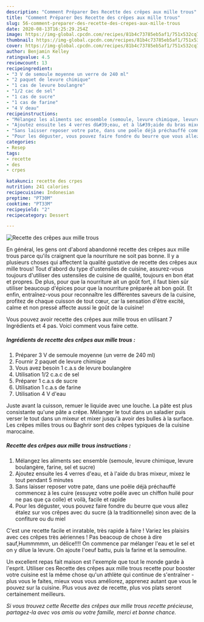 ```yaml
---
description: "Comment Préparer Des Recette des crêpes aux mille trous"
title: "Comment Préparer Des Recette des crêpes aux mille trous"
slug: 56-comment-preparer-des-recette-des-crepes-aux-mille-trous
date: 2020-08-13T16:25:29.254Z
image: https://img-global.cpcdn.com/recipes/81b4c73785eb5af1/751x532cq70/recette-des-crepes-aux-mille-trous-photo-principale-de-la-recette.jpg
thumbnail: https://img-global.cpcdn.com/recipes/81b4c73785eb5af1/751x532cq70/recette-des-crepes-aux-mille-trous-photo-principale-de-la-recette.jpg
cover: https://img-global.cpcdn.com/recipes/81b4c73785eb5af1/751x532cq70/recette-des-crepes-aux-mille-trous-photo-principale-de-la-recette.jpg
author: Benjamin Kelley
ratingvalue: 4.5
reviewcount: 13
recipeingredient:
- "3 V de semoule moyenne un verre de 240 ml"
- "2 paquet de levure chimique"
- "1 cas de levure boulangre"
- "1/2 cac de sel"
- "1 cas de sucre"
- "1 cas de farine"
- "4 V deau"
recipeinstructions:
- "Mélangez les aliments sec ensemble (semoule, levure chimique, levure boulangère, farine, sel et sucre)"
- "Ajoutez ensuite les 4 verres d&#39;eau, et à l&#39;aide du bras mixeur, mixez le tout pendant 5 minutes"
- "Sans laisser reposer votre pate, dans une poêle déjà préchauffé commencez à les cuire (essuyez votre poêle avec un chiffon huilé pour ne pas que ça colle) et voilà, facile et rapide"
- "Pour les déguster, vous pouvez faire fondre du beurre que vous allez étalez sur vos crêpes avec du sucre (à la traditionnelle) sinon avec de la confiture ou du miel"
categories:
- Resep
tags:
- recette
- des
- crpes

katakunci: recette des crpes 
nutrition: 241 calories
recipecuisine: Indonesian
preptime: "PT30M"
cooktime: "PT33M"
recipeyield: "2"
recipecategory: Dessert

---
```



![Recette des crêpes aux mille trous](https://img-global.cpcdn.com/recipes/81b4c73785eb5af1/751x532cq70/recette-des-crepes-aux-mille-trous-photo-principale-de-la-recette.jpg)

En général, les gens ont d'abord abandonné recette des crêpes aux mille trous parce qu'ils craignent que la nourriture ne soit pas bonne. Il y a plusieurs choses qui affectent la qualité gustative de recette des crêpes aux mille trous! Tout d'abord du type d'ustensiles de cuisine, assurez-vous toujours d'utiliser des ustensiles de cuisine de qualité, toujours en bon état et propres. De plus, pour que la nourriture ait un goût fort, il faut bien sûr utiliser beaucoup d'épices pour que la nourriture préparée ait bon goût. Et enfin, entraînez-vous pour reconnaître les différentes saveurs de la cuisine, profitez de chaque cuisson de tout cœur, car la sensation d'être excité, calme et non pressé affecte aussi le goût de la cuisine!

<!--inarticleads1-->

Vous pouvez avoir recette des crêpes aux mille trous en utilisant 7 Ingrédients et 4 pas. Voici comment vous faire cette.

##### Ingrédients de recette des crêpes aux mille trous :

1. Préparer 3 V de semoule moyenne (un verre de 240 ml)
1. Fournir 2 paquet de levure chimique
1. Vous avez besoin 1 c.a.s de levure boulangère
1. Utilisation 1/2 c.a.c de sel
1. Préparer 1 c.a.s de sucre
1. Utilisation 1 c.a.s de farine
1. Utilisation 4 V d&#39;eau


Juste avant la cuisson, remuer le liquide avec une louche. La pâte est plus consistante qu&#39;une pâte a crêpe. Mélanger le tout dans un saladier puis verser le tout dans un mixeur et mixer jusqu&#39;à avoir des bulles à la surface. Les crêpes milles trous ou Baghrir sont des crêpes typiques de la cuisine marocaine. 

<!--inarticleads2-->

##### Recette des crêpes aux mille trous instructions :

1. Mélangez les aliments sec ensemble (semoule, levure chimique, levure boulangère, farine, sel et sucre)
1. Ajoutez ensuite les 4 verres d&#39;eau, et à l&#39;aide du bras mixeur, mixez le tout pendant 5 minutes
1. Sans laisser reposer votre pate, dans une poêle déjà préchauffé commencez à les cuire (essuyez votre poêle avec un chiffon huilé pour ne pas que ça colle) et voilà, facile et rapide
1. Pour les déguster, vous pouvez faire fondre du beurre que vous allez étalez sur vos crêpes avec du sucre (à la traditionnelle) sinon avec de la confiture ou du miel


C&#39;est une recette facile et inratable, très rapide à faire ! Variez les plaisirs avec ces crêpes très aériennes ! Pas beacoup de chose à dire sauf,Hummmmm, un délice!!!! On commence par mélanger l&#39;eau et le sel et on y dilue la levure. On ajoute l&#39;oeuf battu, puis la farine et la semouline. 

<!--inarticleads1-->

<p>
Un excellent repas fait maison est l'exemple que tout le monde garde à l'esprit. Utiliser ces Recette des crêpes aux mille trous recette pour booster votre cuisine est la même chose qu'un athlète qui continue de s'entraîner - plus vous le faites, mieux vous vous améliorez, apprenez autant que vous le pouvez sur la cuisine. Plus vous avez de recette, plus vos plats seront certainement meilleurs.
</p>

<p>
<i>Si vous trouvez cette Recette des crêpes aux mille trous recette précieuse, partagez-la avec vos amis ou votre famille, merci et bonne chance.</i>
</p>
